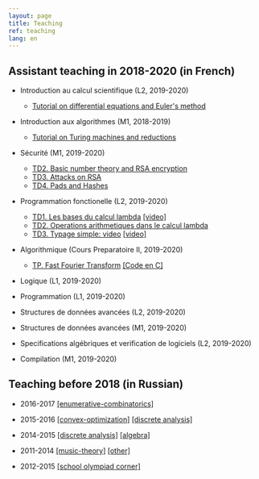 ```yaml
---
layout: page
title: Teaching
ref: teaching
lang: en
---
```


## Assistant teaching in 2018-2020 (in French)

* Introduction au calcul scientifique (L2, 2019-2020)
    * [Tutorial on differential equations
and Euler's method](files/teach/l2-spi-td5.pdf)

* Introduction aux algorithmes (M1, 2018-2019)
    * [Tutorial on Turing machines and
      reductions](files/teach/m1-tm-preexam.pdf)

* Sécurité (M1, 2019-2020)
    * [TD2. Basic number theory and RSA
      encryption](files/teach/m1-crypto-td2.pdf)
    * [TD3. Attacks on RSA](files/teach/m1-crypto-td3.pdf)
    * [TD4. Pads and Hashes](files/teach/m1-crypto-td4.pdf)

* Programmation fonctionelle (L2, 2019-2020)
    * [TD1. Les bases du calcul lambda](files/teach/l1-ocaml-td1.pdf)
[[video]](https://www.youtube.com/watch?v=QHhPxGjp_Bs)
    * [TD2. Operations arithmetiques dans le calcul lambda](files/teach/m1-ocaml-td2.pdf)
    * [TD3. Typage simple: video](https://www.youtube.com/watch?v=boVjNrI1gU0)
[[video]](https://youtu.be/1l4InelfLZI)

* Algorithmique (Cours Preparatoire II, 2019-2020)
    * [TP. Fast Fourier Transform](files/teach/cpii-fft.pdf)
    [[Code en C]](files/teach/cpii-fft.pdf)

* Logique (L1, 2019-2020)
* Programmation (L1, 2019-2020)
* Structures de données avancées (L2, 2019-2020)
* Structures de données avancées (M1, 2019-2020)
* Specifications algébriques et verification de logiciels (L2, 2019-2020)
* Compilation (M1, 2019-2020)

## Teaching before 2018 (in Russian)

* 2016-2017 
[[enumerative-combinatorics]](http://github.com/electric-tric/mipt-teach-enum-comb)

* 2015-2016
[[convex-optimization]](https://drive.google.com/drive/folders/0B733JIZxEnkNWVVDVjdYVk1tclE?usp=sharing)
[[discrete analysis]](https://drive.google.com/drive/folders/0B733JIZxEnkNRFhQdW5Nak5FRUU?usp=sharing)

* 2014-2015
[[discrete analysis]](https://drive.google.com/drive/folders/0B733JIZxEnkNVFJ1azljVmtpTDA?usp=sharing)
[[algebra]](https://drive.google.com/drive/folders/0B733JIZxEnkNM1NLVE96dXJGT1k?usp=sharing)

* 2011-2014
[[music-theory]](https://www.youtube.com/channel/UCD4gnkkUbiDyynaYqR_cK3w)
[[other]](https://drive.google.com/drive/folders/0B733JIZxEnkNU1p2SU1ZUVh4NGM?usp=sharing)

* 2012-2015 [[school olympiad
  corner]](https://drive.google.com/folderview?id=0B733JIZxEnkNNXFZcEp5QWlTY0k&usp=sharing)
